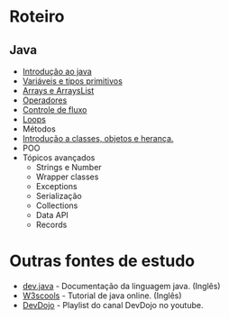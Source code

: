 
# Roteiro 
## Java
 - [Introdução ao java](./doc/introducao-ao-java.md) 
 - [Variáveis e tipos primitivos](./doc/variaveis-tipos-primitivos.md)
 - [Arrays e ArraysList](./doc/java/arrays-arrayslist.md)
 - [Operadores](./doc/java/operadores.md)
 - [Controle de fluxo](./doc/java/controle-de-fluxo.md)
 - [Loops](./doc/java/arrays-arrayslist.md)
 - Métodos
 - [Introdução a classes, objetos e herança.](./doc/introducao-classes-objetos-heranca.md)
 - POO
 - Tópicos avançados
   - Strings e Number
   - Wrapper classes
   - Exceptions
   - Serialização
   - Collections
   - Data API
   - Records
  
# Outras fontes de estudo 
- [dev.java](dev.java) - Documentação da linguagem java. (Inglês)
- [W3scools](https://www.w3schools.com/java/) - Tutorial de java online. (Inglês)
- [DevDojo](https://www.youtube.com/watch?v=VKjFuX91G5Q&list=PL62G310vn6nFIsOCC0H-C2infYgwm8SWW&pp=0gcJCV8EOCosWNin) - Playlist do canal DevDojo no youtube.
